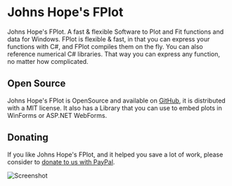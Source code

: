 # Johns Hope's FPlot
Johns Hope's FPlot. A fast &amp; flexible Software to Plot and Fit functions and data for Windows. FPlot is flexible &amp; fast, in that you can express your functions with C#,
and FPlot compiles them on the fly. You can also reference numerical C# libraries. That way you can express any function, no matter how complicated.

## Open Source
Johns Hope's FPlot is OpenSource and available on [GitHub](https://github.com/johnshopesfplot/fplot), it is distributed with a MIT license. It also has a Library
that you can use to embed plots in WinForms or ASP.NET WebForms.

## Donating
If you like Johns Hope's FPlot, and it helped you save a lot of work, please consider to [donate to us with PayPal](https://www.paypal.com/donate/?hosted_button_id=KQCGG3NDJRR2S).

![Screenshot](https://github.com/simonegli8/JohnshopesFPlot/blob/master/Setup/screenshot.jpg)
